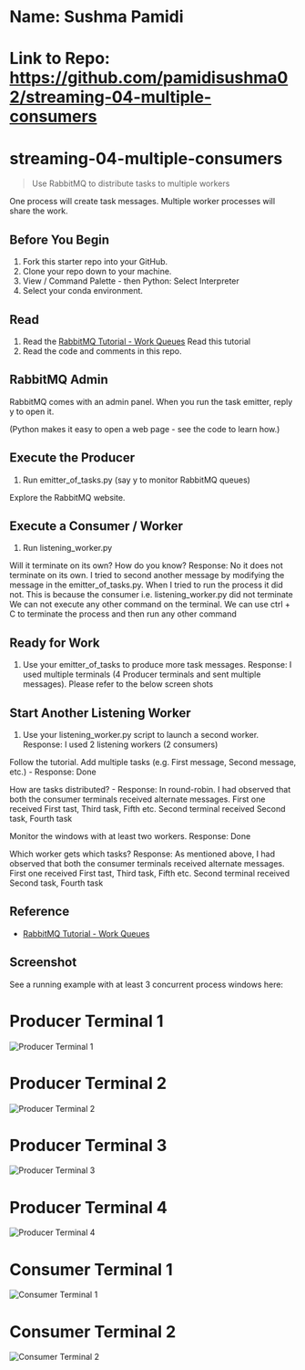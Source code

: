 # Name: Sushma Pamidi
# Link to Repo: https://github.com/pamidisushma02/streaming-04-multiple-consumers

# streaming-04-multiple-consumers

> Use RabbitMQ to distribute tasks to multiple workers

One process will create task messages. Multiple worker processes will share the work. 


## Before You Begin

1. Fork this starter repo into your GitHub.
2. Clone your repo down to your machine.
3. View / Command Palette - then Python: Select Interpreter
4. Select your conda environment. 

## Read

1. Read the [RabbitMQ Tutorial - Work Queues](https://www.rabbitmq.com/tutorials/tutorial-two-python.html)
   Read this tutorial 
2. Read the code and comments in this repo.

## RabbitMQ Admin 

RabbitMQ comes with an admin panel. When you run the task emitter, reply y to open it. 

(Python makes it easy to open a web page - see the code to learn how.)

## Execute the Producer

1. Run emitter_of_tasks.py (say y to monitor RabbitMQ queues)

Explore the RabbitMQ website.

## Execute a Consumer / Worker

1. Run listening_worker.py

Will it terminate on its own? How do you know? 
Response: No it does not terminate on its own. I tried to second another message by modifying the message in the emitter_of_tasks.py. When I tried to run the process it did not. This is because the consumer i.e. listening_worker.py did not terminate
We can not execute any other command on the terminal. We can use ctrl + C to terminate the process and then run any other command

## Ready for Work

1. Use your emitter_of_tasks to produce more task messages.
Response: I used multiple terminals (4 Producer terminals and sent multiple messages). Please refer to the below screen shots

## Start Another Listening Worker 

1. Use your listening_worker.py script to launch a second worker. 
Response: I used 2 listening workers (2 consumers)

Follow the tutorial. 
Add multiple tasks (e.g. First message, Second message, etc.) - Response: Done

How are tasks distributed? - Response: In round-robin. I had observed that both the consumer terminals received alternate messages. First one received First tast, Third task, Fifth etc. Second terminal received Second task, Fourth task

Monitor the windows with at least two workers. Response: Done

Which worker gets which tasks? Response: As mentioned above, I had observed that both the consumer terminals received alternate messages. First one received First tast, Third task, Fifth etc. Second terminal received Second task, Fourth task


## Reference

- [RabbitMQ Tutorial - Work Queues](https://www.rabbitmq.com/tutorials/tutorial-two-python.html)


## Screenshot

See a running example with at least 3 concurrent process windows here:

# Producer Terminal 1
![Producer Terminal 1]( https://github.com/pamidisushma02/streaming-04-multiple-consumers/blob/main/Producer_Terminal%201.PNG "Terminal 1")

# Producer Terminal 2

![Producer Terminal 2](https://github.com/pamidisushma02/streaming-03-rabbitmq/blob/main/Terminal%202.png "Terminal 2")

# Producer Terminal 3
![Producer Terminal 3](https://github.com/pamidisushma02/streaming-03-rabbitmq/blob/main/Terminal%203.png "Terminal 3")

# Producer Terminal 4
![Producer Terminal 4](https://github.com/pamidisushma02/streaming-03-rabbitmq/blob/main/Terminal%204.png "Terminal 4")

# Consumer Terminal 1
![Consumer Terminal 1](https://github.com/pamidisushma02/streaming-03-rabbitmq/blob/main/Terminal%205.png "Terminal 5")

# Consumer Terminal 2
![Consumer Terminal 2](https://github.com/pamidisushma02/streaming-03-rabbitmq/blob/main/Terminal%206.png "Terminal 6")
